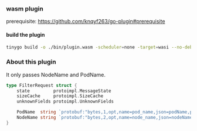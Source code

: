 ### wasm plugin

prerequisite: https://github.com/knqyf263/go-plugin#prerequisite

#### build the plugin

```sh
tinygo build -o ./bin/plugin.wasm -scheduler=none -target=wasi --no-debug ./plugin.go
```

### About this plugin

It only passes NodeName and PodName.

```go
type FilterRequest struct {
	state         protoimpl.MessageState
	sizeCache     protoimpl.SizeCache
	unknownFields protoimpl.UnknownFields

	PodName  string `protobuf:"bytes,1,opt,name=pod_name,json=podName,proto3" json:"pod_name,omitempty"`
	NodeName string `protobuf:"bytes,2,opt,name=node_name,json=nodeName,proto3" json:"node_name,omitempty"`
}
```